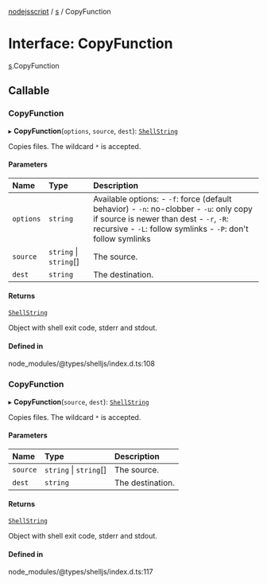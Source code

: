 [nodejsscript](../README.md) / [s](../modules/s.md) / CopyFunction

# Interface: CopyFunction

[s](../modules/s.md).CopyFunction

## Callable

### CopyFunction

▸ **CopyFunction**(`options`, `source`, `dest`): [`ShellString`](../modules/s.md#shellstring)

Copies files. The wildcard `*` is accepted.

#### Parameters

| Name | Type | Description |
| :------ | :------ | :------ |
| `options` | `string` | Available options:        - `-f`: force (default behavior)        - `-n`: no-clobber        - `-u`: only copy if source is newer than dest        - `-r`, `-R`: recursive        - `-L`: follow symlinks        - `-P`: don't follow symlinks |
| `source` | `string` \| `string`[] | The source. |
| `dest` | `string` | The destination. |

#### Returns

[`ShellString`](../modules/s.md#shellstring)

Object with shell exit code, stderr and stdout.

#### Defined in

node_modules/@types/shelljs/index.d.ts:108

### CopyFunction

▸ **CopyFunction**(`source`, `dest`): [`ShellString`](../modules/s.md#shellstring)

Copies files. The wildcard `*` is accepted.

#### Parameters

| Name | Type | Description |
| :------ | :------ | :------ |
| `source` | `string` \| `string`[] | The source. |
| `dest` | `string` | The destination. |

#### Returns

[`ShellString`](../modules/s.md#shellstring)

Object with shell exit code, stderr and stdout.

#### Defined in

node_modules/@types/shelljs/index.d.ts:117
